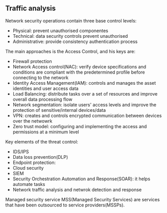 ## Traffic analysis

Network security operations contain three base control levels:
*   Physical: prevent unauthorised componentes
*   Technical: data security controls prevent unauthorised
*   Administrative: provide consistency authentication process

The main approaches is the Access Control, and his keys are:
*   Firewall protection
*   Network Access control(NAC): verify device specifications and conditions are compliant with the predetermined profile before connecting to the network
*   Identity Access Management(IAM): controls and manages the asset identities and user access data
*   Load Balancing: distribute tasks over a set of resources and improve overall data processing flow
*   Network segmentation: isolate users' access levels and improve the protection of sensitive/internal devices/data
*   VPN: creates and controls encrypted communication between devices over the netwowrk
*   Zero trust model: configuring and implementing the access and permissions at a minimum level

Key elements of the threat control:
*   IDS/IPS
*   Data loss prevention(DLP)
*   Endpoint protection: 
*   Cloud security
*   SIEM
*   Security Orchestration Automation and Response(SOAR): it helps automate tasks
*   Network traffic analysis and netwrok detection and response

Managed security service
MSS(Managed Security Services) are services that have been outsourced to service providers(MSSPs).